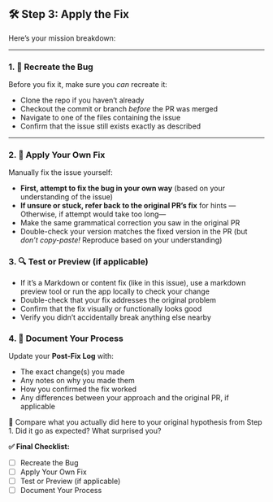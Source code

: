## 🛠 Step 3: Apply the Fix

Here’s your mission breakdown:

---

### 1. 🔄 **Recreate the Bug**

Before you fix it, make sure you *can* recreate it:

- Clone the repo if you haven’t already
- Checkout the commit or branch *before* the PR was merged
- Navigate to one of the files containing the issue
- Confirm that the issue still exists exactly as described

---

### 2. 🧰 **Apply Your Own Fix**

Manually fix the issue yourself:

- **First, attempt to fix the bug in your own way** (based on your understanding of the issue)
- **If unsure or stuck, refer back to the original PR’s fix** for hints
—Otherwise, if attempt would take too long—
- Make the same grammatical correction you saw in the original PR
- Double-check your version matches the fixed version in the PR (but *don’t copy-paste!* Reproduce based on your understanding)

### 3. 🔍 **Test or Preview (if applicable)**

- If it’s a Markdown or content fix (like in this issue), use a markdown preview tool or run the app locally to check your change
- Double-check that your fix addresses the original problem
- Confirm that the fix visually or functionally looks good
- Verify you didn’t accidentally break anything else nearby

### 4. 📝 **Document Your Process**

Update your **Post-Fix Log** with:

- The exact change(s) you made
- Any notes on why you made them
- How you confirmed the fix worked
- Any differences between your approach and the original PR, if applicable

🔁 Compare what you actually did here to your original hypothesis from Step 1. Did it go as expected? What surprised you?

**✅ Final Checklist:**

- [ ]  Recreate the Bug
- [ ]  Apply Your Own Fix
- [ ]  Test or Preview (if applicable)
- [ ]  Document Your Process
